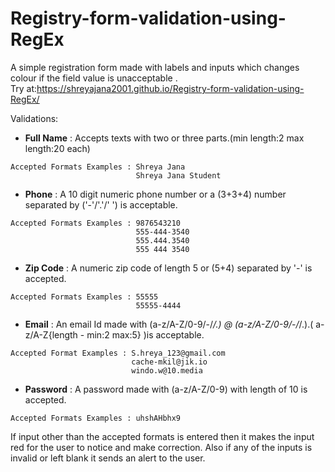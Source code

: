 # Registry-form-validation-using-RegEx

A simple registration form made with labels and inputs which changes colour if the field value is unacceptable .<br />
Try at:https://shreyajana2001.github.io/Registry-form-validation-using-RegEx/

Validations:
*  **Full Name** : Accepts texts with two or three parts.(min length:2 max length:20 each)
```
Accepted Formats Examples : Shreya Jana
                            Shreya Jana Student
```
*  **Phone** : A 10 digit numeric phone number or a (3+3+4) number separated by ('-'/'.'/' ') is acceptable.
```
Accepted Formats Examples : 9876543210
                            555-444-3540
                            555.444.3540
                            555 444 3540
```
*  **Zip Code** : A numeric zip code of length 5 or (5+4) separated by '-' is accepted.
```
Accepted Formats Examples : 55555
                            55555-4444
 ```
*  **Email** : An email Id made with (a-z/A-Z/0-9/-/_/.) @ (a-z/A-Z/0-9/-/_/.).( a-z/A-Z{length - min:2 max:5} )is acceptable.
 ```
 Accepted Format Examples : S.hreya_123@gmail.com
                            cache-mkil@jik.io
                            windo.w@10.media
 ```
*  **Password** : A password made with (a-z/A-Z/0-9) with length of 10 is accepted.
```
Accepted Formats Examples : uhshAHbhx9
```

If input other than the accepted formats is entered then it makes the input red for the user to notice and make correction. Also if any of the inputs is invalid or left blank it sends an alert to the user.  

 
